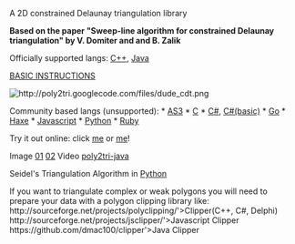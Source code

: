 <div class="maia-col-6">
                <p class="maia-meta ng-binding">A 2D constrained Delaunay triangulation library</p>
                <markdown-widget text="projectCtrl.project.description" class="markdown"><p><strong>Based on the paper "Sweep-line algorithm for constrained Delaunay triangulation" by
V. Domiter and and B. Zalik</strong></p>

<p>Officially supported langs: <a href="https://github.com/zzzzrrr/poly2tri">C++</a>, <a href="http://code.google.com/p/poly2tri/source/checkout?repo=java">Java</a></p>

<p><a href="http://code.google.com/p/poly2tri/wiki/README?ts=1328629791&amp;updated=README">BASIC INSTRUCTIONS</a></p>

<p><img src="http://poly2tri.googlecode.com/files/dude_cdt.png" alt="http://poly2tri.googlecode.com/files/dude_cdt.png" title=""></p>

<p>Community based langs (unsupported):
  * <a href="https://github.com/zzzzrrr/poly2tri.as3">AS3</a>
  * <a href="https://github.com/Paul-Browne/poly2tri-c">C</a>
  * <a href="https://github.com/zzzzrrr/poly2tri.cs">C#</a>, <a href="https://github.com/MaulingMonkey/poly2tri-cs">C#(basic)</a>
  * <a href="https://github.com/zzzzrrr/poly2tri.golang">Go</a>
  * <a href="https://github.com/nerik/poly2trihx">Haxe</a>
  * <a href="https://github.com/r3mi/poly2tri.js">Javascript</a>
  * <a href="https://github.com/zzzzrrr/poly2tri.python">Python</a>
  * <a href="https://github.com/mieko/rbpoly2tri">Ruby</a></p>

<p>Try it out online: click <a href="http://r3mi.github.io/poly2tri.js/">me</a> or <a href="http://nerik.github.io/poly2trihx/">me</a>!</p>

<p>Image
<a href="http://java.poly2tri.googlecode.com/hg/resources/screenshots/quad_screen_01.png">01</a>
<a href="http://java.poly2tri.googlecode.com/hg/resources/screenshots/quad_screen_02.png">02</a>
Video
<a href="http://www.youtube.com/watch?v=Bt1TYzzr2Rg">poly2tri-java</a></p>

<p>Seidel's Triangulation Algorithm in <a href="http://code.google.com/p/poly2tri/source/browse/python/seidel.py?repo=archive&amp;r=5ad6efedc1c120ea194bbce2a0d4ed849e6e6903">Python</a></p>

<p>If you want to triangulate complex or weak polygons you will need to prepare your data
with a polygon clipping library like:<br>
http://sourceforge.net/projects/polyclipping/'&gt;Clipper(C++, C#, Delphi)<br>
http://sourceforge.net/projects/jsclipper/'&gt;Javascript Clipper<br>
https://github.com/dmac100/clipper'&gt;Java Clipper</p></markdown-widget>
              </div>
